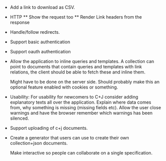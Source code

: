 * Add a link to download as CSV.

* HTTP
** Show the request too
** Render Link headers from the response

* Handle/follow redirects.

* Support basic authentication

* Support oauth authentication

* Allow the application to inline queries and templates. A collection
  can point to documents that contain queries and templates with link
  relations, the client should be able to fetch these and inline them.

  Might have to be done on the server side. Should probably make this
  an optional feature enabled with cookies or something.

* Usability: For usability for newcomers to C+J consider adding explanatory texts
  all over the application. Explain where data comes from, why
  something is missing (missing fields etc). Allow the user close
  warnings and have the browser remember which warnings has been
  silenced.

* Support uploading of c+j documents.

* Create a generator that users can use to create their own
  collection+json documents.

  Make interactive so people can collaborate on a single specification.
